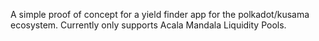 A simple proof of concept for a yield finder app for the polkadot/kusama ecosystem. Currently only supports Acala Mandala Liquidity Pools.